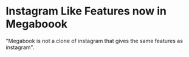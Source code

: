 # Instagram Like Features now in Megaboook

"Megabook is not a  clone of instagram that gives the same features as instagram".
